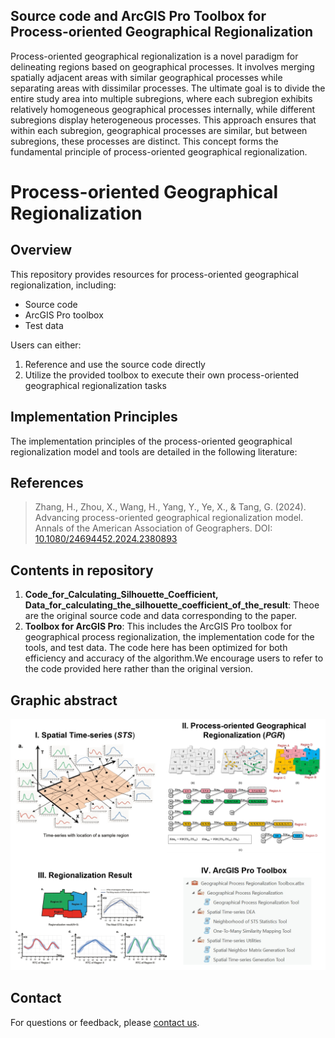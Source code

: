 ## Source code and ArcGIS Pro Toolbox for Process-oriented Geographical Regionalization
Process-oriented geographical regionalization is a novel paradigm for delineating regions based on geographical processes. It involves merging spatially adjacent areas with similar geographical processes while separating areas with dissimilar processes. The ultimate goal is to divide the entire study area into multiple subregions, where each subregion exhibits relatively homogeneous geographical processes internally, while different subregions display heterogeneous processes. This approach ensures that within each subregion, geographical processes are similar, but between subregions, these processes are distinct. This concept forms the fundamental principle of process-oriented geographical regionalization.

# Process-oriented Geographical Regionalization

## Overview

This repository provides resources for process-oriented geographical regionalization, including:

- Source code
- ArcGIS Pro toolbox
- Test data

Users can either:
1. Reference and use the source code directly
2. Utilize the provided toolbox to execute their own process-oriented geographical regionalization tasks

## Implementation Principles

The implementation principles of the process-oriented geographical regionalization model and tools are detailed in the following literature:

## References

> Zhang, H., Zhou, X., Wang, H., Yang, Y., Ye, X., & Tang, G. (2024). Advancing process-oriented geographical regionalization model. Annals of the American Association of Geographers. DOI: [10.1080/24694452.2024.2380893](https://doi.org/10.1080/24694452.2024.2380893)

## Contents in repository

1. **Code_for_Calculating_Silhouette_Coefficient, Data_for_calculating_the_silhouette_coefficient_of_the_result**: Theoe are the original source code and data corresponding to the paper.
2. **Toolbox for ArcGIS Pro**: This includes the ArcGIS Pro toolbox for geographical process regionalization, the implementation code for the tools, and test data. The code here has been optimized for both efficiency and accuracy of the algorithm.We encourage users to refer to the code provided here rather than the original version.

## Graphic abstract

![Graphic Abstract: Process-oriented Geographical Regionalization](GraphicAbstract_.png "Process-oriented Geographical Regionalization Model")

## Contact

For questions or feedback, please [contact us](mailto:zhanghaiping@igsnrr.ac.cn).

